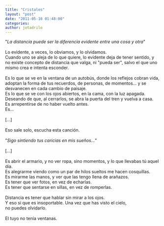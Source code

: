 ```yaml
---
title: "Cristales"
layout: "post"
date: "2011-05-10 01:48:00"
categories: 
author: jotadrilo
---
```


<div class="css-full-post-content js-full-post-content">
"<i>La <i>distancia</i> puede ser la diferencia evidente entre una cosa y otra</i>"<br /><br />Lo evidente, a veces, lo obviamos, y lo olvidamos.<br />Cuando uno se aleja de lo que quiere, lo evidente deja de tener sentido, y no existe concepto de distancia que valga, ni "pueda ser", salvo el que uno mismo crea e intenta esconder.<br /><br />Es lo que se ve en la ventana de un autobús, donde los reflejos cobran vida, adoptan la forma de tus recuerdos, de personas, de momentos... y se desvanecen en cada cambio de paisaje.<br />Es lo que se ve con los ojos abiertos, en la cama, con la luz apagada. Deseando de que, al cerrarlos, se abra la puerta del tren y vuelva a casa.<br />Es arrepentirse de no haber vuelto antes.<br />Es... <br /><br />[...]<br /><br />Eso sale solo, escucha esta canción.<br /><br />"<i>Sigo sintiendo tus caricias en mis sueños...</i>"<br /><br />[...]<br /><br />Es abrir el armario, y no ver ropa, sino momentos, y lo que llevabas tú aquel día.<br />Es alegrarme viendo como un par de hilos sueltos me hacen cosquillas.<br />Es mirarme las manos, y ver que las tengo llena de arañazos.<br />Es tener que ver fotos, en vez de echarlas.<br />Es tener que sentarse en sillas, en vez de romperlas.<br /><br />Distancia es tener que hablar sin mirar a los ojos.<br />Y eso si que es insoportable. Una vez que has visto el cielo,<br />no puedes olvidarlo.<br /><br />El tuyo no tenía ventanas.
</div>